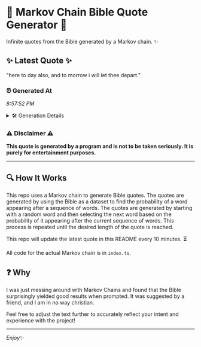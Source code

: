 # 📖 Markov Chain Bible Quote Generator 📖

Infinite quotes from the Bible generated by a Markov chain. ✨

## ✨ Latest Quote ✨
"here to day also, and to morrow i will let thee depart."

### ⏰ Generated At
*8:57:52 PM*

<details>
    <summary>🛠️ Generation Details</summary>
    <p>
        <strong>🌱 Seed:</strong> here<br>
        <strong>🔄 Iterations:</strong> 11<br>
        <strong>📜 Context History:</strong><br>[ here ]: to<br>[ here, to ]: day<br>[ here, to, day ]: also,<br>[ here, to, day, also, ]: and<br>[ here, to, day, also,, and ]: to<br>[ here, to, day, also,, and, to ]: morrow<br>[ to, day, also,, and, to, morrow ]: i<br>[ day, also,, and, to, morrow, i ]: will<br>[ also,, and, to, morrow, i, will ]: let<br>[ and, to, morrow, i, will, let ]: thee<br>[ to, morrow, i, will, let, thee ]: depart.<br>
    </p>
</details>

### ⚠️ Disclaimer ⚠️
**This quote is generated by a program and is not to be taken seriously. It is purely for entertainment purposes.**

---

## 🔍 How It Works

This repo uses a Markov chain to generate Bible quotes. The quotes are generated by using the Bible as a dataset to find the probability of a word appearing after a sequence of words. The quotes are generated by starting with a random word and then selecting the next word based on the probability of it appearing after the current sequence of words. This process is repeated until the desired length of the quote is reached.

This repo will update the latest quote in this README every 10 minutes. ⏳

All code for the actual Markov chain is in `index.ts`.

## ❓ Why

I was just messing around with Markov Chains and found that the Bible surprisingly yielded good results when prompted. 
It was suggested by a friend, and I am in no way christian.

Feel free to adjust the text further to accurately reflect your intent and experience with the project!

---

*Enjoy*✨
